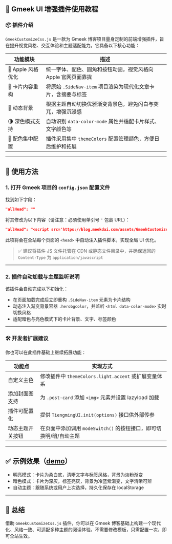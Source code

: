 

## 🍎 Gmeek UI 增强插件使用教程

### 📦 插件介绍

`GmeekCustomizeCss.js` 是一款为 Gmeek 博客项目量身定制的前端增强插件，旨在提升视觉风格、交互体验和主题适配能力。它具备以下核心功能：

| 功能模块         | 描述                                                                 |
|------------------|----------------------------------------------------------------------|
| 🍏 Apple 风格优化 | 统一字体、配色、圆角和按钮动画，视觉风格向 Apple 官网页面靠拢                     |
| 🧱 卡片内容重构   | 将原始 `.SideNav-item` 项目渲染为现代化文章卡片，含摘要与标签                         |
| 🌈 动态背景       | 根据主题自动切换优雅渐变背景色，避免闪白与突兀，增强沉浸感                              |
| 🌗 深色模式支持   | 自动识别 `data-color-mode` 属性并适配卡片样式、文字颜色等                             |
| 🎯 配色集中配置   | 插件采用集中 `themeColors` 配置管理颜色，方便日后维护和拓展                                |

---

## 🔧 使用方法

### 1. 打开 Gmeek 项目的 `config.json` 配置文件

找到如下字段：

```json
"allHead": ""
```

将其修改为以下内容（请注意：必须使用单引号 `'` 包裹 URL）：

```json
"allHead": "<script src='https://blog.meekdai.com/assets/GmeekCustomizeCss.js' defer></script>"
```

此项将会在全站每个页面的 `<head>` 中自动注入插件脚本，实现全局 UI 优化。

> ✅ 建议将插件 JS 文件托管在 CDN 或静态文件目录中，并确保返回的 `Content-Type` 为 `application/javascript`

---

### 2. 插件自动加载与主题监听说明

该插件会自动完成以下初始化：

- 在页面加载完成后立即重构 `.SideNav-item` 元素为卡片结构
- 动态注入渐变背景容器 `.herobgcolor`，并监听 `<html data-color-mode>` 实时切换风格
- 适配暗色与亮色模式下的卡片背景、文字、标签颜色

---

### 🛠️ 开发者扩展建议

你也可以在此插件基础上继续拓展功能：

| 功能点           | 实现方式                                                    |
|------------------|-------------------------------------------------------------|
| 自定义主色         | 修改插件中 `themeColors.light.accent` 或扩展变量体系               |
| 添加封面图支持     | 为 `.post-card` 添加 `<img>` 元素并设置 lazyload 加载            |
| 插件可配置化       | 提供 `TiengmingUI.init(options)` 接口供外部传参                    |
| 动态主题开关按钮   | 在页面中添加调用 `modeSwitch()` 的按钮接口，即可切换明/暗/自动主题 |

---

## ✅ 示例效果（[demo](https://code.buxiantang.top/)）

- 明亮模式：卡片为柔白底，清晰文字与标签风格，背景为淡粉渐变
- 暗色模式：卡片为深灰，标签亮灰，背景为冷蓝紫渐变，文字清晰可辨
- 自动主题：跟随系统或用户上次选择，持久化保存在 localStorage

---

## 📘 总结

借助 `GmeekCustomizeCss.js` 插件，你可以在 Gmeek 博客基础上构建一个现代化、风格一致、可适配多种主题的阅读体验。不需要修改模板，只需配置一次，即可全站生效。

